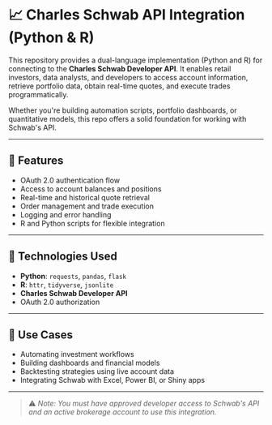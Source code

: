 # 📈 Charles Schwab API Integration (Python & R)

This repository provides a dual-language implementation (Python and R) for connecting to the **Charles Schwab Developer API**. It enables retail investors, data analysts, and developers to access account information, retrieve portfolio data, obtain real-time quotes, and execute trades programmatically.

Whether you're building automation scripts, portfolio dashboards, or quantitative models, this repo offers a solid foundation for working with Schwab's API.

---

## 🔧 Features

- OAuth 2.0 authentication flow  
- Access to account balances and positions  
- Real-time and historical quote retrieval  
- Order management and trade execution  
- Logging and error handling  
- R and Python scripts for flexible integration

---

## 🧠 Technologies Used

- **Python**: `requests`, `pandas`, `flask`
- **R**: `httr`, `tidyverse`, `jsonlite`
- **Charles Schwab Developer API**
- OAuth 2.0 authorization

---

## 🚀 Use Cases

- Automating investment workflows  
- Building dashboards and financial models  
- Backtesting strategies using live account data  
- Integrating Schwab with Excel, Power BI, or Shiny apps

---

> ⚠️ _Note: You must have approved developer access to Schwab's API and an active brokerage account to use this integration._

